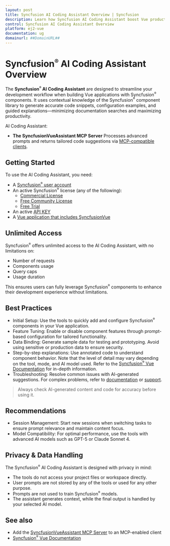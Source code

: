 ```yaml
---
layout: post
title: Syncfusion AI Coding Assistant Overview | Syncfusion
description: Learn how Syncfusion AI Coding Assistant boost Vue productivity by generating accurate code snippets, configuration examples, and contextual guidance.
control: Syncfusion AI Coding Assistant Overview
platform: ej2-vue
documentation: ug
domainurl: ##DomainURL##
---
```


# Syncfusion<sup style="font-size:70%">&reg;</sup> AI Coding Assistant Overview

The **Syncfusion<sup style="font-size:70%">&reg;</sup> AI Coding Assistant** are designed to streamline your development workflow when building Vue applications with Syncfusion<sup style="font-size:70%">&reg;</sup> components. It uses contextual knowledge of the Syncfusion<sup style="font-size:70%">&reg;</sup> component library to generate accurate code snippets, configuration examples, and guided explanations—minimizing documentation searches and maximizing productivity.

AI Coding Assistant:

* **The SyncfusionVueAssistant MCP Server**
  Processes advanced prompts and returns tailored code suggestions via [MCP-compatible clients](https://modelcontextprotocol.io/clients).

## Getting Started

To use the AI Coding Assistant, you need:

* A [Syncfusion<sup style="font-size:70%">&reg;</sup> user account](https://www.syncfusion.com/account)
* An active Syncfusion<sup style="font-size:70%">&reg;</sup> license (any of the following):
  - [Commercial License](https://www.syncfusion.com/sales/unlimitedlicense)
  - [Free Community License](https://www.syncfusion.com/products/communitylicense)
  - [Free Trial](https://www.syncfusion.com/account/manage-trials/start-trials)
* An active [API KEY](https://syncfusion.com/account/api-key)
* A [Vue application that includes SyncfusionVue](https://ej2.syncfusion.com/vue/documentation/getting-started/vue-3-js-composition)

## Unlimited Access

Syncfusion<sup style="font-size:70%">&reg;</sup> offers unlimited access to the AI Coding Assistant, with no limitations on:

* Number of requests
* Components usage
* Query caps
* Usage duration

This ensures users can fully leverage Syncfusion<sup style="font-size:70%">&reg;</sup> components to enhance their development experience without limitations.

## Best Practices

* Initial Setup: Use the tools to quickly add and configure Syncfusion<sup style="font-size:70%">&reg;</sup> components in your Vue application.
* Feature Tuning: Enable or disable component features through prompt-based configuration for tailored functionality.
* Data Binding: Generate sample data for testing and prototyping. Avoid using sensitive or production data to ensure security.
* Step-by-step explanations: Use annotated code to understand component behavior. Note that the level of detail may vary depending on the tool, mode, and AI model used. Refer to the [Syncfusion<sup style="font-size:70%">&reg;</sup> Vue Documentation](https://ej2.syncfusion.com/vue/documentation) for in-depth information.
* Troubleshooting: Resolve common issues with AI-generated suggestions. For complex problems, refer to [documentation](https://ej2.syncfusion.com/vue/documentation) or [support](https://support.syncfusion.com/support/tickets/create).

> Always check AI-generated content and code for accuracy before using it.

## Recommendations

* Session Management: Start new sessions when switching tasks to ensure prompt relevance and maintain content focus.
* Model Compatibility: For optimal performance, use the tools with advanced AI models such as GPT-5 or Claude Sonnet 4.

## Privacy & Data Handling

The Syncfusion<sup style="font-size:70%">&reg;</sup> AI Coding Assistant is designed with privacy in mind:

* The tools do not access your project files or workspace directly.
* User prompts are not stored by any of the tools or used for any other purpose.
* Prompts are not used to train Syncfusion<sup style="font-size:70%">&reg;</sup> models.
* The assistant generates context, while the final output is handled by your selected AI model.

## See also

* Add the [SyncfusionVueAssistant MCP Server](https://ej2.syncfusion.com/vue/documentation/ai-coding-assistant/mcp-server) to an MCP-enabled client
* [Syncfusion<sup style="font-size:70%">&reg;</sup> Vue Documentation](https://ej2.syncfusion.com/vue/documentation)
